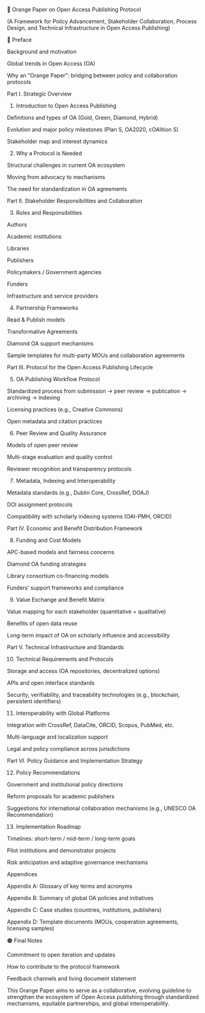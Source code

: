🧡 Orange Paper on Open Access Publishing Protocol

(A Framework for Policy Advancement, Stakeholder Collaboration, Process Design, and Technical Infrastructure in Open Access Publishing)

🔹 Preface

Background and motivation

Global trends in Open Access (OA)

Why an "Orange Paper": bridging between policy and collaboration protocols

Part I. Strategic Overview

1. Introduction to Open Access Publishing

Definitions and types of OA (Gold, Green, Diamond, Hybrid)

Evolution and major policy milestones (Plan S, OA2020, cOAlition S)

Stakeholder map and interest dynamics

2. Why a Protocol is Needed

Structural challenges in current OA ecosystem

Moving from advocacy to mechanisms

The need for standardization in OA agreements

Part II. Stakeholder Responsibilities and Collaboration

3. Roles and Responsibilities

Authors

Academic institutions

Libraries

Publishers

Policymakers / Government agencies

Funders

Infrastructure and service providers

4. Partnership Frameworks

Read & Publish models

Transformative Agreements

Diamond OA support mechanisms

Sample templates for multi-party MOUs and collaboration agreements

Part III. Protocol for the Open Access Publishing Lifecycle

5. OA Publishing Workflow Protocol

Standardized process from submission → peer review → publication → archiving → indexing

Licensing practices (e.g., Creative Commons)

Open metadata and citation practices

6. Peer Review and Quality Assurance

Models of open peer review

Multi-stage evaluation and quality control

Reviewer recognition and transparency protocols

7. Metadata, Indexing and Interoperability

Metadata standards (e.g., Dublin Core, CrossRef, DOAJ)

DOI assignment protocols

Compatibility with scholarly indexing systems (OAI-PMH, ORCID)

Part IV. Economic and Benefit Distribution Framework

8. Funding and Cost Models

APC-based models and fairness concerns

Diamond OA funding strategies

Library consortium co-financing models

Funders’ support frameworks and compliance

9. Value Exchange and Benefit Matrix

Value mapping for each stakeholder (quantitative + qualitative)

Benefits of open data reuse

Long-term impact of OA on scholarly influence and accessibility

Part V. Technical Infrastructure and Standards

10. Technical Requirements and Protocols

Storage and access (OA repositories, decentralized options)

APIs and open interface standards

Security, verifiability, and traceability technologies (e.g., blockchain, persistent identifiers)

11. Interoperability with Global Platforms

Integration with CrossRef, DataCite, ORCID, Scopus, PubMed, etc.

Multi-language and localization support

Legal and policy compliance across jurisdictions

Part VI. Policy Guidance and Implementation Strategy

12. Policy Recommendations

Government and institutional policy directions

Reform proposals for academic publishers

Suggestions for international collaboration mechanisms (e.g., UNESCO OA Recommendation)

13. Implementation Roadmap

Timelines: short-term / mid-term / long-term goals

Pilot institutions and demonstrator projects

Risk anticipation and adaptive governance mechanisms

Appendices

Appendix A: Glossary of key terms and acronyms

Appendix B: Summary of global OA policies and initiatives

Appendix C: Case studies (countries, institutions, publishers)

Appendix D: Template documents (MOUs, cooperation agreements, licensing samples)

🟠 Final Notes

Commitment to open iteration and updates

How to contribute to the protocol framework

Feedback channels and living document statement

This Orange Paper aims to serve as a collaborative, evolving guideline to strengthen the ecosystem of Open Access publishing through standardized mechanisms, equitable partnerships, and global interoperability.

